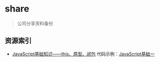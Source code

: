 # share

> 公司分享资料备份

## 资源索引

* [JavaScript基础知识——this、原型、闭包](ppt/JavaScript基础一.pptx)
  代码示例：[JavaScript基础一](coding/JavaScript基础一)